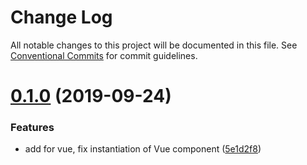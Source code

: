# Change Log

All notable changes to this project will be documented in this file.
See [Conventional Commits](https://conventionalcommits.org) for commit guidelines.

# [0.1.0](https://github.com/fengzilong/nut/compare/nut-docs@0.0.4...nut-docs@0.1.0) (2019-09-24)


### Features

* add  for vue, fix instantiation of Vue component ([5e1d2f8](https://github.com/fengzilong/nut/commit/5e1d2f8))
